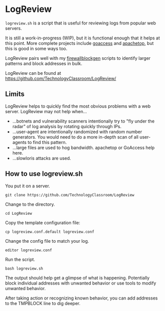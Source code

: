 # LogReview

`logreview.sh` is a script that is useful for reviewing logs from popular web
servers.

It is still a work-in-progress (WIP), but it is functional enough that it helps
at this point. More complete projects include
[goaccess](https://github.com/allinurl/goaccess/) and
[apachetop](https://github.com/tessus/apachetop), but this is good in some ways
too.

LogReview pairs well with my
[firewallblockgen](https://github.com/TechnologyClassroom/firewallblockgen/)
scripts to identify larger patterns and block addresses in bulk.

LogReview can be found at https://github.com/TechnologyClassroom/LogReview/

## Limits

LogReview helps to quickly find the most obvious problems with a web server.
LogReview may not help when...

* ...botnets and vulnerability scanners intentionally try to "fly under the
  radar" of log analysis by rotating quickly through IPs.
* ...user-agent are intentionally randomized with random number generators. You
  would need to do a more in-depth scan of all user-agents to find this
  pattern.
* ...large files are used to hog bandwidth. apachetop or GoAccess help here.
* ...slowloris attacks are used.

## How to use logreview.sh

You put it on a server.

    git clone https://github.com/TechnologyClassroom/LogReview

Change to the directory.

    cd LogReview

Copy the template configuration file:

    cp logreview.conf.default logreview.conf

Change the config file to match your log.

    editor logreview.conf

Run the script.

    bash logreview.sh

The output should help get a glimpse of what is happening. Potentially block
individual addresses with unwanted behavior or use tools to modify unwanted
behavior.

After taking action or recognizing known behavior, you can add addresses to the
TMPBLOCK line to dig deeper.
